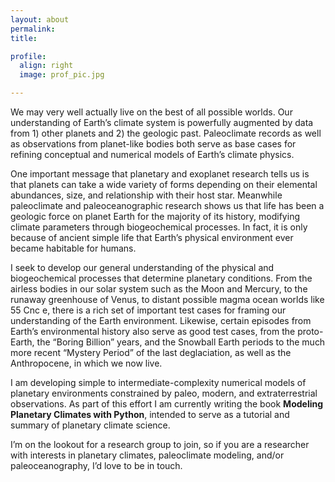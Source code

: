 ```yaml
---
layout: about
permalink:
title:

profile:
  align: right
  image: prof_pic.jpg

---
```


<p>We may very well actually live on the best of all possible worlds. Our understanding of Earth’s climate system is powerfully augmented by data from 1) other planets and 2) the geologic past. Paleoclimate records as well as observations from planet-like bodies both serve as base cases for refining conceptual and numerical models of Earth’s climate physics.</p>

<p>One important message that planetary and exoplanet research tells us is that planets can take a wide variety of forms depending on their elemental abundances, size, and relationship with their host star. Meanwhile paleoclimate and paleoceanographic research shows us that life has been a geologic force on planet Earth for the majority of its history, modifying climate parameters through biogeochemical processes. In fact, it is only because of ancient simple life that Earth’s physical environment ever became habitable for humans.</p>

<p>I seek to develop our general understanding of the physical and biogeochemical processes that determine planetary conditions. From the airless bodies in our solar system such as the Moon and Mercury, to the runaway greenhouse of Venus, to distant possible magma ocean worlds like 55 Cnc e, there is a rich set of important test cases for framing our understanding of the Earth environment. Likewise, certain episodes from Earth’s environmental history also serve as good test cases, from the proto-Earth, the “Boring Billion” years, and the Snowball Earth periods to the much more recent “Mystery Period” of the last deglaciation, as well as the Anthropocene, in which we now live.</p>

<p>I am developing simple to intermediate-complexity numerical models of planetary environments constrained by paleo, modern, and extraterrestrial observations. As part of this effort I am currently writing the book <b>Modeling Planetary Climates with Python</b>, intended to serve as a tutorial and summary of planetary climate science.</p>

<p>I’m on the lookout for a research group to join, so if you are a researcher with interests in planetary climates, paleoclimate modeling, and/or paleoceanography, I’d love to be in touch.</p>